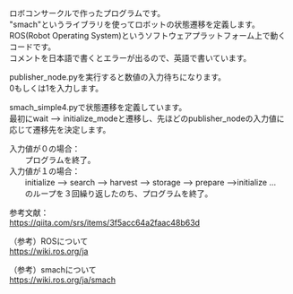ロボコンサークルで作ったプログラムです。  
"smach"というライブラリを使ってロボットの状態遷移を定義します。  
ROS(Robot Operating System)というソフトウェアプラットフォーム上で動くコードです。  
コメントを日本語で書くとエラーが出るので、英語で書いています。  
  
publisher_node.pyを実行すると数値の入力待ちになります。  
0もしくは1を入力します。  
  
smach_simple4.pyで状態遷移を定義しています。  
最初にwait --> initialize_modeと遷移し、先ほどのpublisher_nodeの入力値に応じて遷移先を決定します。  
  
入力値が０の場合：  
　　プログラムを終了。  
入力値が１の場合：  
　　initialize --> search --> harvest --> storage --> prepare -->initialize ...  
　　のループを３回繰り返したのち、プログラムを終了。  
    
  参考文献：  
  https://qiita.com/srs/items/3f5acc64a2faac48b63d   
  
（参考）ROSについて  
 https://wiki.ros.org/ja  
   
（参考）smachについて  
 https://wiki.ros.org/ja/smach
